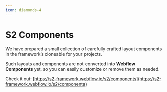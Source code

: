 ```yaml
---
icon: diamonds-4
---
```


# S2 Components

We have prepared a small collection of carefully crafted layout components in the framework’s cloneable for your projects.

Such layouts and components are not converted into **Webflow Components** yet, so you can easily customize or remove them as needed.

Check it out: [https://s2-framework.webflow.io/s2/components](https://s2-framework.webflow.io/s2/components)



